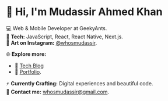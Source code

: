 # 👋 Hi, I'm Mudassir Ahmed Khan

💻 Web & Mobile Developer at GeekyAnts.  
🚀 **Tech:** JavaScript, React, React Native, Next.js.  
🎨 **Art on Instagram:** [@whosmudassir](https://www.instagram.com/whosmudassir/).  

🌐 **Explore more:**
- 📝 [Tech Blog](https://whosmudassir.hashnode.dev/)
- 💼 [Portfolio](https://whosmudassir.vercel.app/).

⚡️ **Currently Crafting:** Digital experiences and beautiful code.  
📧 **Contact me:** whosmudassir@gmail.com.
